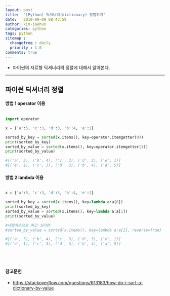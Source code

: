 ```yaml
---
layout: post
title:  "[Python] 딕셔너리(dictionary) 정렬하기"
date:   2019-09-09 08:43:59
author: kim-jaehun
categories: python
tags: python
sitemap :
  changefreq : daily
  priority : 1.0
comments: true
---
```


- 파이썬의 자료형 딕셔너리의 정렬에 대해서 알아본다.

---

## 파이썬 딕셔너리 정렬


#### 방법 1 operator 이용
```python

import operator

x = {'a':5, 'c':3, 'd':3, 'b':4, 'e':1}

sorted_by_key = sorted(x.items(), key=operator.itemgetter(0))
print(sorted_by_key)
sorted_by_value = sorted(x.items(), key=operator.itemgetter(1))
print(sorted_by_value)

#[('a', 5), ('b', 4), ('c', 3), ('d', 3), ('e', 1)]
#[('e', 1), ('c', 3), ('d', 3), ('b', 4), ('a', 5)]

```

#### 방법 2 lambda 이용
```python

x = {'a':5, 'c':3, 'd':3, 'b':4, 'e':1}

sorted_by_key = sorted(x.items(), key=lambda a:a[0])
print(sorted_by_key)
sorted_by_value = sorted(x.items(), key=lambda a:a[1])
print(sorted_by_value)

#내림차순으로 하고 싶다면
#sorted_by_value = sorted(x.items(), key=lambda a:a[1], reverse=True)

#[('a', 5), ('b', 4), ('c', 3), ('d', 3), ('e', 1)]
#[('e', 1), ('c', 3), ('d', 3), ('b', 4), ('a', 5)]
```


<br><br>
#### 참고문헌
* https://stackoverflow.com/questions/613183/how-do-i-sort-a-dictionary-by-value
